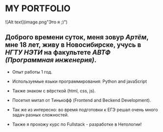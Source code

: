 # **MY PORTFOLIO**

![Alt text](image.png"Это я ;)")

## Доброго времени суток, меня зовур *Артём*, мне 18 лет, живу в Новосибирске, учусь в *НГТУ НЭТИ* на факультете *АВТФ* *(Программная инженерия)*. 

* Опыт работы 1 год.

* Используемые языки программирования: Python and javaScript

* Также знаком с вёрсткой (html, css, js).

* Посетил митап от Тинькофф (Frontend and Beckend Development).

* Так же из интересно: во время подготовки к ЕГЭ решал очень много задач разных сложностей.

* Также я прохожу курс по Fullstack - разработке в Нетологии!
